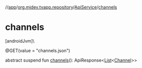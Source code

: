 //[app](../../../index.md)/[org.mjdev.tvapp.repository](../index.md)/[ApiService](index.md)/[channels](channels.md)

# channels

[androidJvm]\

@GET(value = &quot;channels.json&quot;)

abstract suspend fun [channels](channels.md)(): ApiResponse&lt;[List](https://kotlinlang.org/api/latest/jvm/stdlib/kotlin.collections/-list/index.html)&lt;[Channel](../../org.mjdev.tvapp.data.remote/-channel/index.md)&gt;&gt;
